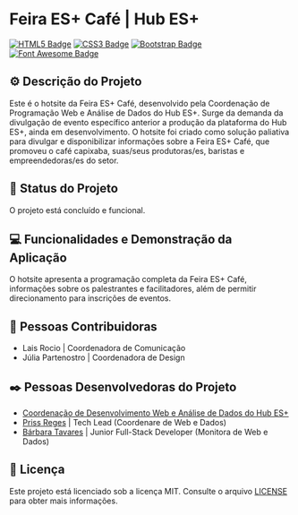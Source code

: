 # Feira ES+ Café | Hub ES+
[![HTML5 Badge](https://img.shields.io/badge/HTML5-%23E34F26.svg?style=flat&logo=html5&logoColor=white)](https://developer.mozilla.org/en-US/docs/Web/Guide/HTML/HTML5)
[![CSS3 Badge](https://img.shields.io/badge/CSS3-%231572B6.svg?style=flat&logo=css3&logoColor=white)](https://developer.mozilla.org/en-US/docs/Web/CSS)
[![Bootstrap Badge](https://img.shields.io/badge/Bootstrap-5.3.3-%23563D7C.svg?style=flat&logo=bootstrap&logoColor=white)](https://getbootstrap.com/)
[![Font Awesome Badge](https://img.shields.io/badge/Font%20Awesome-5-%23333.svg?style=flat&logo=font-awesome&logoColor=white)](https://fontawesome.com/)

## ⚙️ Descrição do Projeto

Este é o hotsite da Feira ES+ Café, desenvolvido pela Coordenação de Programação Web e Análise de Dados do Hub ES+. Surge da demanda da divulgação de evento específico anterior a produção da plataforma do Hub ES+, ainda em desenvolvimento. O hotsite foi criado como solução paliativa para divulgar e disponibilizar informações sobre a Feira ES+ Café, que promoveu o café capixaba, suas/seus produtoras/es, baristas e empreendedoras/es do setor.

## 🚀 Status do Projeto

O projeto está concluído e funcional.

## 💻 Funcionalidades e Demonstração da Aplicação

O hotsite apresenta a programação completa da Feira ES+ Café, informações sobre os palestrantes e facilitadores, além de permitir direcionamento para inscrições de eventos.

## 🤝 Pessoas Contribuidoras

- Lais Rocio | Coordenadora de Comunicação
- Júlia Partenostro | Coordenadora de Design

## ✒️ Pessoas Desenvolvedoras do Projeto

- [Coordenação de Desenvolvimento Web e Análise de Dados do Hub ES+](https://github.com/hubesmais)
- [Priss Reges](https://github.com/bellial) | Tech Lead (Coordenare de Web e Dados)
- [Bárbara Tavares](https://github.com/b-tavares) | Junior Full-Stack Developer (Monitora de Web e Dados)


## 📄 Licença

Este projeto está licenciado sob a licença MIT. Consulte o arquivo [LICENSE](LICENSE) para obter mais informações.
